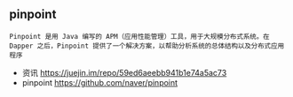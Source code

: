 ## pinpoint
```text
Pinpoint 是用 Java 编写的 APM（应用性能管理）工具，用于大规模分布式系统。在 Dapper 之后，Pinpoint 提供了一个解决方案，以帮助分析系统的总体结构以及分布式应用程序
```
- 资讯 <https://juejin.im/repo/59ed6aeebb941b1e74a5ac73>
- pinpoint <https://github.com/naver/pinpoint>
